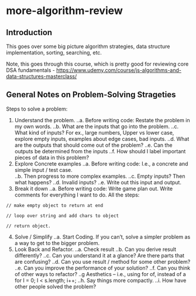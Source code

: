 # more-algorithm-review

## Introduction
This goes over some big picture algorithm strategies, data structure implementation, sorting, searching, etc.  

Note, this goes through this course, which is pretty good for reviewing core DSA fundamentals - https://www.udemy.com/course/js-algorithms-and-data-structures-masterclass/

## General Notes on Problem-Solving Strageties

Steps to solve a problem:

1.	Understand the problem. 
..a.	Before writing code: Restate the problem in my own words.
..b.	What are the inputs that go into the problem.
..c.	What kind of inputs?   For ex., large numbers, Upper vs lower case, explore empty inputs, examples about edge cases, bad inputs.
..d.	What are the outputs that should come out of the problem?
..e.	Can the outputs be determined from the inputs
..f.	How should I label important pieces of data in this problem?
2.	Explore Concrete examples
..a.	Before writing code: I.e., a concrete and simple input / test case.  
..b.	Then progress to more complex examples.
..c.	Empty inputs? Then what happens? 
..d.	Invalid inputs?
..e.	Write out this input and output.
3.	Break it down
..a.	Before writing code: Write game plan out.  Write comments for everything I want to do.  All the steps:

`// make empty object to return at end`

`// loop over string and add chars to object`

`// return object.`


4.	Solve / Simplify 
..a.	Start Coding.  If you can’t, solve a simpler problem as a way to get to the bigger problem. 
5.	Look Back and Refactor.
..a.	Check result
..b.	Can you derive result differently?
..c.	Can you understand it at a glance? Are there parts that are confusing?
..d.	Can you use result / method for some other problem?
..e.	Can you improve the performance of your solution?
..f.	Can you think of other ways to refactor?
..g	Aesthetics – i.e., using for of, instead of a for I = 0; I < s.length; i++;
..h.	Say things more compactly.
..i.	How have other people solved the problem?  

#